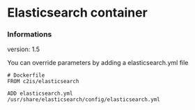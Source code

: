 # Elasticsearch container

### Informations

version: 1.5

You can override parameters by adding a elasticsearch.yml file

```
# Dockerfile
FROM c2is/elasticsearch

ADD elasticsearch.yml /usr/share/elasticsearch/config/elasticsearch.yml
```